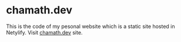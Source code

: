 # chamath.dev
This is the code of my pesonal website which is a static site hosted in Netylify. Visit [chamath.dev](https://chamath.initiyo.com) site.
